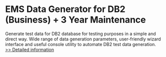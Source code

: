 # EMS Data Generator for DB2 (Business) + 3 Year Maintenance
Generate test data for DB2 database for testing purposes in a simple and direct way. Wide range of data generation parameters, user-friendly wizard interface and useful console utility to automate DB2 test data generation.
[>> Detailed information](https://secure.shareit.com/shareit/product.html?productid=300262250&affiliateid=200057808)